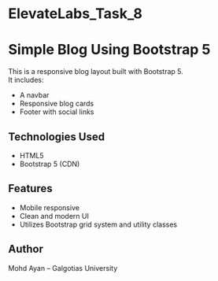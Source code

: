 # ElevateLabs_Task_8
# Simple Blog Using Bootstrap 5

This is a responsive blog layout built with Bootstrap 5.  
It includes:
- A navbar
- Responsive blog cards
- Footer with social links

## Technologies Used
- HTML5
- Bootstrap 5 (CDN)

## Features
- Mobile responsive
- Clean and modern UI
- Utilizes Bootstrap grid system and utility classes

## Author
Mohd Ayan – Galgotias University
